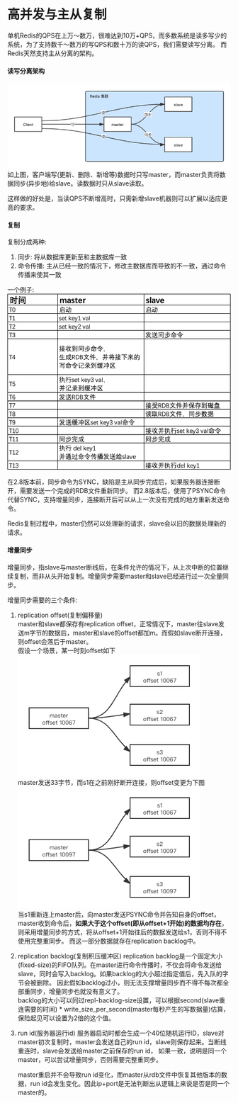 # 高并发与主从复制

单机Redis的QPS在上万～数万，很难达到10万+QPS，而多数系统是读多写少的系统，为了支持数千～数万的写QPS和数十万的读QPS，我们需要读写分离。
而Redis天然支持主从分离的架构。

#### 读写分离架构

![读写分离](./images/读写分离架构.png)
如上图，客户端写(更新、删除、新增等)数据时只写master，而master负责将数据同步(异步地)给slave。读数据时只从slave读取。

这样做的好处是，当读QPS不断增高时，只需新增slave机器则可以扩展以适应更高的要求。

#### 复制
复制分成两种:  
1. 同步: 将从数据库更新至和主数据库一致
2. 命令传播: 主从已经一致的情况下，修改主数据库而导致的不一致，通过命令传播来使其一致

一个例子:
![同步流程](./images/主从同步流程.png)

在2.8版本前，同步命令为SYNC，缺陷是主从同步完成后，如果服务器连接断开，需要发送一个完成的RDB文件重新同步。
而2.8版本后，使用了PSYNC命令代替SYNC，支持增量同步，连接断开后可以从上一次没有完成的地方重新发送命令。

Redis复制过程中，master仍然可以处理新的请求，slave会以旧的数据处理新的请求。

#### 增量同步
增量同步，指slave与master断线后，在条件允许的情况下，从上次中断的位置继续复制，而非从头开始复制。增量同步需要master和slave已经进行过一次全量同步。  

增量同步需要的三个条件: 
1. replication offset(复制偏移量)  
    master和slave都保存有replication offset，正常情况下，master往slave发送m字节的数据后，master和slave的offset都加m。而假如slave断开连接，则offset会落后于master。  
    假设一个场景，某一时刻offset如下  
    ![复制偏移量1](./images/复制偏移量1.png)  
    master发送33字节，而s1在之前刚好断开连接，则offset变更为下图  
    ![复制偏移量2](./images/复制偏移量2.png)  
    当s1重新连上master后，向master发送PSYNC命令并告知自身的offset，master收到命令后，**如果大于这个offset(即从offset+1开始)的数据均存在**，则采用增量同步的方式，将从offset+1开始往后的数据发送给s1，否则不得不使用完整重同步。
    而这一部分数据就存在replication backlog中。
    
2. replication backlog(复制积压缓冲区)
    replication backlog是一个固定大小(fixed-size)的FIFO队列。在master进行命令传播时，不仅会将命令发送给slave，同时会写入backlog。如果backlog的大小超过指定值后，先入队的字节会被删除。
    因此假如backlog过小，则无法支撑增量同步而不得不每次都全部重同步，增量同步也就没有意义了。  
    backlog的大小可以同过repl-backlog-size设置，可以根据second(slave重连需要的时间) * write_size_per_second(master每秒产生的写数据量)估算，保险起见可以设置为2倍的这个值。
    
3. run id(服务器运行id)
    服务器启动时都会生成一个40位随机运行ID，slave对master初次复制时，master会发送自己的run id，slave则保存起来。当断线重连时，slave会发送给master之前保存的run id，
    如果一致，说明是同一个master，可以尝试增量同步，否则需要完整重同步。
    
    master重启并不会导致run id变化，而master从rdb文件中恢复其他版本的数据，run id会发生变化。因此ip+port是无法判断出从逻辑上来说是否是同一个master的。
    

    




